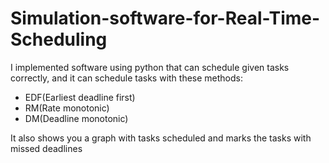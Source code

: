 # Simulation-software-for-Real-Time-Scheduling
I implemented software using python that can schedule given tasks correctly, and it can schedule tasks with these methods:
+ EDF(Earliest deadline first)
+ RM(Rate monotonic)
+ DM(Deadline monotonic)

It also shows you a graph with tasks scheduled and marks the tasks with missed deadlines
